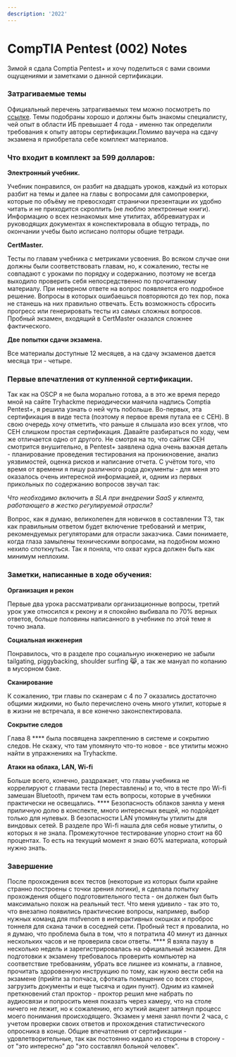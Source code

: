 ```yaml
---
description: '2022'
---
```


# CompTIA Pentest (002) Notes

Зимой я сдала Comptia Pentest+ и хочу поделиться с вами своими ощущениями и заметками о данной сертификации.&#x20;

### **Затрагиваемые темы**

Официальный перечень затрагиваемых тем можно посмотреть по [ссылке](https://comptiacdn.azureedge.net/webcontent/docs/default-source/exam-objectives/comptia-pentest-pt0-002-exam-objectives-\(6-0\).pdf). Темы подобраны хорошо и должны быть знакомы специалисту, чей опыт в области ИБ превышает 4 года - именно так определили требования к опыту авторы сертификации.Помимо ваучера на сдачу экзамена я приобретала себе комплект материалов.

### **Что входит в комплект за 599 долларов:**

**Электронный учебник.**

Учебник понравился, он разбит на двадцать уроков, каждый из которых разбит на темы и далее на главы с вопросами для самопроверки, которые по объёму не превосходят странички презентации их удобно читать и не приходится скроллить (не люблю электронные книги). Информацию о всех незнакомых мне утилитах, аббревиатурах и руководящих документах я конспектировала в общую тетрадь, по окончании учебы было исписано полторы общие тетради.

**CertMaster.**

Тесты по главам учебника с метриками усвоения. Во всяком случае они должны были соответствовать главам, но, к сожалению, тесты не совпадают с уроками по порядку и содержанию, поэтому не всегда выходило проверить себя непосредственно по прочитанному материалу. При неверном ответе на вопрос появляется его подробное решение. Вопросы в которых ошибаешься повторяются до тех пор, пока не станешь на них правильно отвечать. Есть возможность сбросить прогресс или генерировать тесты из самых сложных вопросов. Пробный экзамен, входящий в CertMaster оказался сложнее фактического.

**Две попытки сдачи экзамена.**

Все материалы доступные 12 месяцев, а на сдачу экзаменов дается месяца три - четыре.

### **Первые впечатления от купленной сертификации.**

Так как на OSCP я не была морально готова, а в это же время передо мной на сайте Tryhackme периодически маячила надпись Comptia Pentest+, я решила узнать о ней чуть побольше. Во-первых, эта сертификация в виде теста (поэтому я первое время путала ее с CEH). В свою очередь хочу отметить, что раньше я слышала изо всех углов, что CEH слишком простая сертификация. Давайте разбираться по ходу, чем же отличается одно от другого. Не смотря на то, что сайтик CEH смотрится внушительно, в Pentest+ заявлена одна очень важная деталь - планирование проведения тестирования на проникновение, анализ уязвимостей, оценка рисков и написание отчета. С учётом того, что время от времени я пишу различного рода документы - для меня это оказалось очень интересной информацией, и, одним из первых прикольных по содержанию вопросов звучал так:&#x20;

_Что необходимо включить в SLA при внедрении SaaS у клиента, работающего в жестко регулируемой отрасли?_

Вопрос, как я думаю, великолепен для новичков в составлении ТЗ, так как правильным ответом будет включение требований и метрик, рекомендуемых регуляторами для отрасли заказчика. Сами понимаете, когда глаза замылены техническими вопросами, на подобном можно нехило споткнуться. Так я поняла, что охват курса должен быть как минимум неплохим.

### **Заметки, написанные в ходе обучения:**

**Организация и рекон**

Первые два урока рассматривали организационные вопросы, третий урок уже относился к рекону и я спокойно выбивала по 70% верных ответов, больше половины написанного в учебнике по этой теме я точно знала.

**Социальная инженерия**

Понравилось, что в разделе про социальную инженерию не забыли tailgating, piggybacking, shoulder surfing 😹, а так же мануал по копанию в мусорном баке.

**Сканирование**

К сожалению, три главы по сканерам с 4 по 7 оказались достаточно общими жидкими, но было перечислено очень много утилит, которые я в жизни не встречала, я все конечно законспектировала.&#x20;

**Сокрытие следов**

Глава 8 **** была посвящена закреплению в системе и сокрытию следов. Не скажу, что там упомянуто что-то новое - все утилиты можно найти в упражнениях на Tryhackme.

**Атаки на облака, LAN, Wi-fi**

Больше всего, конечно, раздражает, что главы учебника не коррелируют с главами теста (переставлены) и то, что в тесте про Wi-fi замешан Bluetooth, причем там есть вопросы, которые в учебники практически не освещались. **** Безопасность облаков заняла у меня приличную долю в конспекте, много интересных вещей, но подойдет только для нулевых. В безопасности LAN упомянуты утилиты для виндовых сетей. В разделе про Wi-fi нашла для себя новые утилиты, о которых я не знала. Промежуточное тестирование упорно стоит на 60 процентах. То есть на текущий момент я знаю 60% материала, который нужно знать.

### **Завершение**

После прохождения всех тестов (некоторые из которых были крайне странно построены с точки зрения логики), я сделала попытку прохождения общего подготовительного теста - он должен был быть максимально похож на реальный тест. Что меня удивило - так это то, что внезапно появились практические вопросы, например, выбор нужных команд для msfvenom в интерактивных окошках и проброс тоннеля для скана тачки в соседней сети. Пробный тест я провалила, но я думаю, что проблема была в том, что я потратила 40 минут из данных нескольких часов и не проверила свои ответы. **** Я взяла паузу в несколько недель и зарегистрировалась на официальный экзамен. Для подготовки к экзамену требовалось проверить компьютер на соответствие требованиям, убрать все лишнее из комнаты, а главное, прочитать здоровенную инструкцию по тому, как нужно вести себя на экзамене (прийти за полчаса, сфоткать помещение со всех сторон, загрузить документы и еще тысяча и один пункт). Одним из камней преткновений стал проктор - проктор решил мне набрать по аудиосвязи и попросить меня показать через камеру, что на столе ничего не лежит, но к сожалению, его жуткий акцент затянул процесс моего понимания происходящего. Экзамен у меня занял почти 2 часа, с учетом проверки своих ответов и прохождения статистического опросника в конце. Общие впечатления от сертификации - удовлетворительные, так как постоянно кидало из стороны в сторону - от "это интересно" до "это составлял больной человек".
